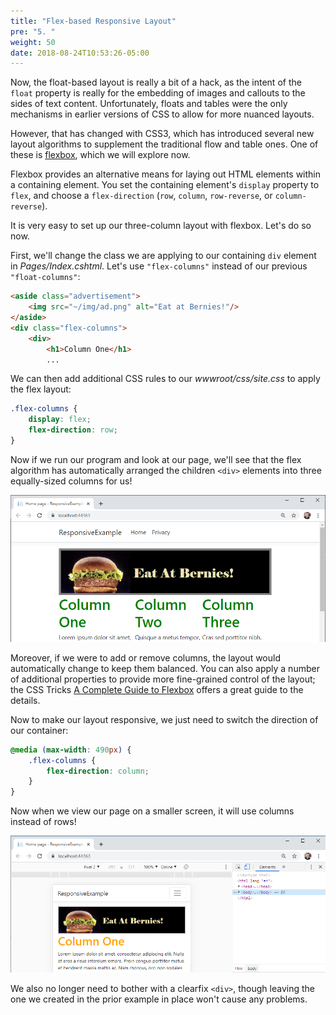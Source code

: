 ```yaml
---
title: "Flex-based Responsive Layout"
pre: "5. "
weight: 50
date: 2018-08-24T10:53:26-05:00
---
```


Now, the float-based layout is really a bit of a hack, as the intent of the `float` property is really for the embedding of images and callouts to the sides of text content.  Unfortunately, floats and tables were the only mechanisms in earlier versions of CSS to allow for more nuanced layouts.

However, that has changed with CSS3, which has introduced several new layout algorithms to supplement the traditional flow and table ones.  One of these is [flexbox](https://css-tricks.com/snippets/css/a-guide-to-flexbox/), which we will explore now.

Flexbox provides an alternative means for laying out HTML elements within a containing element.  You set the containing element's `display` property to `flex`, and choose a `flex-direction` (`row`, `column`, `row-reverse`, or `column-reverse`).  

It is very easy to set up our three-column layout with flexbox.  Let's do so now.

First, we'll change the class we are applying to our containing `div` element in _Pages/Index.cshtml_.  Let's use `"flex-columns"` instead of our previous `"float-columns"`:

```html
<aside class="advertisement">
    <img src="~/img/ad.png" alt="Eat at Bernies!"/>
</aside>
<div class="flex-columns">
    <div>
        <h1>Column One</h1>
        ...
```

We can then add additional CSS rules to our _wwwroot/css/site.css_ to apply the flex layout:

```css
.flex-columns {
    display: flex;
    flex-direction: row;
}
```

Now if we run our program and look at our page, we'll see that the flex algorithm has automatically arranged the children `<div>` elements into three equally-sized columns for us!  

![Flex-based columns layout](/images/3.3.6.1.png)

Moreover, if we were to add or remove columns, the layout would automatically change to keep them balanced.  You can also apply a number of additional properties to provide more fine-grained control of the layout; the CSS Tricks [A Complete Guide to Flexbox](https://css-tricks.com/snippets/css/a-guide-to-flexbox/) offers a great guide to the details.

Now to make our layout responsive, we just need to switch the direction of our container:

```css
@media (max-width: 490px) {
    .flex-columns {
        flex-direction: column;
    }
}
```

Now when we view our page on a smaller screen, it will use columns instead of rows!

![Single Column Flex Layout](/images/3.3.6.2.png)

We also no longer need to bother with a clearfix `<div>`, though leaving the one we created in the prior example in place won't cause any problems.
